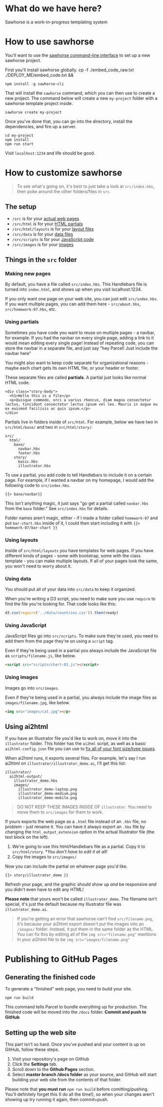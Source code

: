 # What do we have here?

Sawhorse is a work-in-progress templating system

# How to use sawhorse

You'll want to use the [sawhorse command-line interface](https://github.com/littlecolumns/sawhorse-cli) to set up a new sawhorse project.

First you'll install sawhorse globally.
cp -f ./embed_code_raw.txt ./DEPLOY_ME/embed_code.txt &&
```
npm install -g sawhorse-cli
```

That will install the `sawhorse` command, which you can then use to create a new project. The command below will create a new `my-project` folder with a sawhorse template project inside.

```
sawhorse create my-project
```

Once you've done that, you can go into the directory, install the dependencies, and fire up a server.

```
cd my-project
npm install
npm run start
```

Visit `localhost:1234` and life should be good.

# How to customize sawhorse

> To see what's going on, it's best to just take a look at `src/index.hbs`, then poke around the other folders/files in `src`.

## The setup

* `/src` is for your [actual web pages](#making-new-pages)
* `/src/html` is for your [HTML partials](#using-partials)
* `/src/html/layouts` is for your [layout files](#using-layouts)
* `/src/data` is for your [data files](#using-data)
* `/src/scripts` is for your [JavaScript code](#using-javascript)
* `/src/images` is for your [images](#using-images)

## Things in the `src` folder

### Making new pages

By default, you have a file called `src/index.hbs`. This Handlebars file is turned into `index.html`, and shows up when you visit localhost:1234. 

If you only want one page on your web site, you can just edit `src/index.hbs`. If you want multiple pages, you can add them here - `src/about.hbs`, `src/homework-07.hbs`, etc.

### Using partials

Sometimes you have code you want to reuse on multiple pages - a navbar, for example. If you had the navbar on every single page, adding a link to it would mean editing every single page! Instead of repeating code, you can store the navbar in a separate file, and just say "hey Parcel! Just include the navbar here"

You might also want to keep code separate for organizational reasons - maybe each chart gets its own HTML file, or your header or footer.

These separate files are called **partials**. A partial just looks like normal HTML code.

```
<div class="story-body">
  <h1>Hello this is a file</p>
  <p>Quisque commodo, orci a varius rhoncus, diam magna consectetur lectus, tincidunt consectetur lectus ipsum vel leo. Mauris in augue eu ex euismod facilisis ac quis ipsum.</p>
</div>
```

Partials live in folders inside of `src/html`. For example, below we have two in `src/html/base/` and two in `src/html/story/`.

```
src/
  html/
    base/
      navbar.hbs
      footer.hbs
    story/
      basic.hbs
      illustrator.hbs
```

To use a partial, you add code to tell Handlebars to include it on a certain page. For example, if I wanted a navbar on my homepage, I would add the following code to `src/index.hbs`.

```
{{> base/navbar}}
```

This isn't anything magic, it just says "go get a partial called `navbar.hbs` from the `base` folder." See `src/index.hbs` for details.

Folder names aren't magic, either - if I made a folder called `homework-07` and put `bar-chart.hbs` inside of it, I could then start including it with `{{> homework-07/bar-chart }}`

### Using layouts

Inside of `src/html/layouts` you have templates for web pages. If you have different kinds of pages - some with bootstrap, some with the class template - you can make multiple layouts. If all of your pages look the same, you won't need to worry about it.

### Using data

You should put all of your data into `src/data` to keep it organized.

When you're writing a D3 script, you need to make sure you use `require` to find the file you're looking for. That code looks like this:

```js
d3.csv(require('../data/countries.csv')).then(ready)
```

### Using JavaScript

JavaScript files go into `src/scripts`. To make sure they're used, you need to add them from the page they're on using a `script` tag.

Even if they're being used in a partial you always include the JavaScript file as `scripts/filename.js`, like below.

```html
<script src="scripts/chart-01.js"></script>
```

### Using images

Images go into `src/images`.

Even if they're being used in a partial, you always include the image files as `images/filename.jpg`, like below.


```html
<img src="images/cat.jpg"></p>
```

## Using ai2html

If you have an Illustrator file you'd like to work on, move it into the `illustrator` folder. This folder has the `ai2hml` script, as well as a basic `ai2html-config.json` file you can use to [fix all of your font size/type issues](https://gist.github.com/jsoma/631621e0807b26d49f5aef5260f79162).

When ai2html runs, it exports several files. For example, let's say I run ai2html on `illustrator/illustrator_demo.ai`, I'll get this list:

```
illustrator/
  ai2html-output/
    illustrator_demo.hbs
    images/
      illustrator_demo-laptop.png
      illustrator_demo-medium.png
      illustrator_demo-mobile.png
```

> DO NOT KEEP THESE IMAGES INSIDE OF `illustrator`. You need to move them to `src/images` for them to work.

If yours exports the web page as a `.html` file instead of an `.hbs` file, no problem - just rename it. You can have it always export an `.hbs` file by changing the `html_output_extension` option in the actual Illustrator file (the text block on the left).

1. We're going to use this html/Handlebars file as a partial. Copy it to `src/html/story`. **You don't have to edit it at all!*
2. Copy the images to `src/images/`

Now you can include the partial on whatever page you'd like.

```
{{> story/illustrator_demo }}
```

Refresh your page, and the graphic should show up *and* be responsive *and* you didn't even have to edit any HTML!

**Please note** that yours won't be called `illustrator_demo`. The filename isn't special, it's just the default because my Illustrator file was `illustrator_demo.ai`.

> If you're getting an error that sawhorse can't find `src/filename.png`, it's because your ai2html export doesn't put the images into an `/images/` folder. Instead, it put them in the same folder as the HTML. You can fix this by editing all of the `img src="filename.png"` mentions in your ai2html file to be `img src="images/filename.png"`

# Publishing to GitHub Pages

## Generating the finished code

To generate a "finished" web page, you need to build your site.

```
npm run build
```

This command tells Parcel to bundle everything up for production. The finished code will be moved into the `/docs` folder. **Commit and push to GitHub**

## Setting up the web site

This part isn't so hard. Once you've pushed and your content is up on GitHub, follow these steps.

1. Visit your repository's page on GitHub
2. Click the **Settings** tab.
3. Scroll down to the **Github Pages** section.
4. Select **master branch /docs folder** as your source, and GitHub will start building your web site from the contents of that folder.

Please note that **you must run** `npm run build` before comitting/pushing. You'll definitely forget this (I do all the time!), so when your changes aren't showing up try running it again, then commit+push.